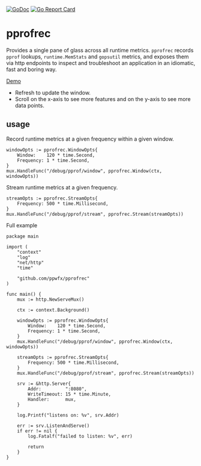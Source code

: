 [![GoDoc](https://godoc.org/github.com/ppwfx/pprofrec?status.svg)](https://godoc.org/github.com/ppwfx/pprofrec)
[![Go Report Card](https://goreportcard.com/badge/github.com/ppwfx/pprofrec)](https://goreportcard.com/report/github.com/ppwfx/pprofrec)

# pprofrec

Provides a single pane of glass across all runtime metrics.
`pprofrec` records `pprof` lookups, `runtime.MemStats` and `gopsutil` metrics,
and exposes them via http endpoints to inspect and troubleshoot an application in an idiomatic, fast and boring way.

[Demo](https://pprofrec-example-slzntuj6pq-uc.a.run.app/debug/pprof/window)
- Refresh to update the window.
- Scroll on the x-axis to see more features and on the y-axis to see more data points.

## usage

Record runtime metrics at a given frequency within a given window.

```golang
windowOpts := pprofrec.WindowOpts{
    Window:    120 * time.Second,
    Frequency: 1 * time.Second,
}
mux.HandleFunc("/debug/pprof/window", pprofrec.Window(ctx, windowOpts))
```

Stream runtime metrics at a given frequency.

```golang
streamOpts := pprofrec.StreamOpts{
    Frequency: 500 * time.Millisecond,
}
mux.HandleFunc("/debug/pprof/stream", pprofrec.Stream(streamOpts))
```

Full example

```golang
package main

import (
	"context"
	"log"
	"net/http"
	"time"

	"github.com/ppwfx/pprofrec"
)

func main() {
	mux := http.NewServeMux()

	ctx := context.Background()

	windowOpts := pprofrec.WindowOpts{
		Window:    120 * time.Second,
		Frequency: 1 * time.Second,
	}
	mux.HandleFunc("/debug/pprof/window", pprofrec.Window(ctx, windowOpts))

	streamOpts := pprofrec.StreamOpts{
		Frequency: 500 * time.Millisecond,
	}
	mux.HandleFunc("/debug/pprof/stream", pprofrec.Stream(streamOpts))

	srv := &http.Server{
		Addr:         ":8080",
		WriteTimeout: 15 * time.Minute,
		Handler:      mux,
	}

	log.Printf("listens on: %v", srv.Addr)

	err := srv.ListenAndServe()
	if err != nil {
		log.Fatalf("failed to listen: %v", err)

		return
	}
}
```
